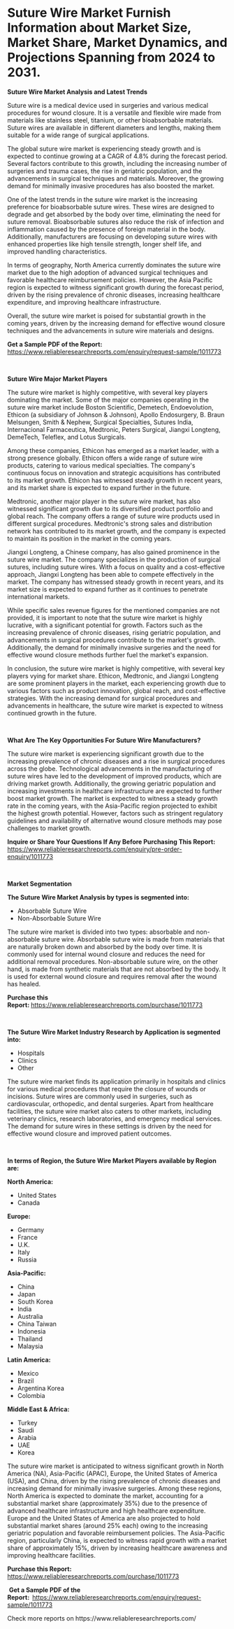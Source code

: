 <p><h1>Suture Wire Market Furnish Information about Market Size, Market Share, Market Dynamics, and Projections Spanning from 2024 to 2031.</h1></p><p><strong>Suture Wire Market Analysis and Latest Trends</strong></p>
<p><p>Suture wire is a medical device used in surgeries and various medical procedures for wound closure. It is a versatile and flexible wire made from materials like stainless steel, titanium, or other bioabsorbable materials. Suture wires are available in different diameters and lengths, making them suitable for a wide range of surgical applications.</p><p>The global suture wire market is experiencing steady growth and is expected to continue growing at a CAGR of 4.8% during the forecast period. Several factors contribute to this growth, including the increasing number of surgeries and trauma cases, the rise in geriatric population, and the advancements in surgical techniques and materials. Moreover, the growing demand for minimally invasive procedures has also boosted the market.</p><p>One of the latest trends in the suture wire market is the increasing preference for bioabsorbable suture wires. These wires are designed to degrade and get absorbed by the body over time, eliminating the need for suture removal. Bioabsorbable sutures also reduce the risk of infection and inflammation caused by the presence of foreign material in the body. Additionally, manufacturers are focusing on developing suture wires with enhanced properties like high tensile strength, longer shelf life, and improved handling characteristics.</p><p>In terms of geography, North America currently dominates the suture wire market due to the high adoption of advanced surgical techniques and favorable healthcare reimbursement policies. However, the Asia Pacific region is expected to witness significant growth during the forecast period, driven by the rising prevalence of chronic diseases, increasing healthcare expenditure, and improving healthcare infrastructure.</p><p>Overall, the suture wire market is poised for substantial growth in the coming years, driven by the increasing demand for effective wound closure techniques and the advancements in suture wire materials and designs.</p></p>
<p><strong>Get a Sample PDF of the Report:&nbsp;</strong> <a href="https://www.reliableresearchreports.com/enquiry/request-sample/1011773">https://www.reliableresearchreports.com/enquiry/request-sample/1011773</a></p>
<p>&nbsp;</p>
<p><strong>Suture Wire Major Market Players</strong></p>
<p><p>The suture wire market is highly competitive, with several key players dominating the market. Some of the major companies operating in the suture wire market include Boston Scientific, Demetech, Endoevolution, Ethicon (a subsidiary of Johnson & Johnson), Apollo Endosurgery, B. Braun Melsungen, Smith & Nephew, Surgical Specialties, Sutures India, Internacional Farmaceutica, Medtronic, Peters Surgical, Jiangxi Longteng, DemeTech, Teleflex, and Lotus Surgicals.</p><p>Among these companies, Ethicon has emerged as a market leader, with a strong presence globally. Ethicon offers a wide range of suture wire products, catering to various medical specialties. The company's continuous focus on innovation and strategic acquisitions has contributed to its market growth. Ethicon has witnessed steady growth in recent years, and its market share is expected to expand further in the future.</p><p>Medtronic, another major player in the suture wire market, has also witnessed significant growth due to its diversified product portfolio and global reach. The company offers a range of suture wire products used in different surgical procedures. Medtronic's strong sales and distribution network has contributed to its market growth, and the company is expected to maintain its position in the market in the coming years.</p><p>Jiangxi Longteng, a Chinese company, has also gained prominence in the suture wire market. The company specializes in the production of surgical sutures, including suture wires. With a focus on quality and a cost-effective approach, Jiangxi Longteng has been able to compete effectively in the market. The company has witnessed steady growth in recent years, and its market size is expected to expand further as it continues to penetrate international markets.</p><p>While specific sales revenue figures for the mentioned companies are not provided, it is important to note that the suture wire market is highly lucrative, with a significant potential for growth. Factors such as the increasing prevalence of chronic diseases, rising geriatric population, and advancements in surgical procedures contribute to the market's growth. Additionally, the demand for minimally invasive surgeries and the need for effective wound closure methods further fuel the market's expansion.</p><p>In conclusion, the suture wire market is highly competitive, with several key players vying for market share. Ethicon, Medtronic, and Jiangxi Longteng are some prominent players in the market, each experiencing growth due to various factors such as product innovation, global reach, and cost-effective strategies. With the increasing demand for surgical procedures and advancements in healthcare, the suture wire market is expected to witness continued growth in the future.</p></p>
<p>&nbsp;</p>
<p><strong>What Are The Key Opportunities For Suture Wire Manufacturers?</strong></p>
<p><p>The suture wire market is experiencing significant growth due to the increasing prevalence of chronic diseases and a rise in surgical procedures across the globe. Technological advancements in the manufacturing of suture wires have led to the development of improved products, which are driving market growth. Additionally, the growing geriatric population and increasing investments in healthcare infrastructure are expected to further boost market growth. The market is expected to witness a steady growth rate in the coming years, with the Asia-Pacific region projected to exhibit the highest growth potential. However, factors such as stringent regulatory guidelines and availability of alternative wound closure methods may pose challenges to market growth.</p></p>
<p><strong>Inquire or Share Your Questions If Any Before Purchasing This Report:</strong> <a href="https://www.reliableresearchreports.com/enquiry/pre-order-enquiry/1011773">https://www.reliableresearchreports.com/enquiry/pre-order-enquiry/1011773</a></p>
<p>&nbsp;</p>
<p><strong>Market Segmentation</strong></p>
<p><strong>The Suture Wire Market Analysis by types is segmented into:</strong></p>
<p><ul><li>Absorbable Suture Wire</li><li>Non-Absorbable Suture Wire</li></ul></p>
<p><p>The suture wire market is divided into two types: absorbable and non-absorbable suture wire. Absorbable suture wire is made from materials that are naturally broken down and absorbed by the body over time. It is commonly used for internal wound closure and reduces the need for additional removal procedures. Non-absorbable suture wire, on the other hand, is made from synthetic materials that are not absorbed by the body. It is used for external wound closure and requires removal after the wound has healed.</p></p>
<p><strong>Purchase this Report:&nbsp;</strong><a href="https://www.reliableresearchreports.com/purchase/1011773">https://www.reliableresearchreports.com/purchase/1011773</a></p>
<p>&nbsp;</p>
<p><strong>The Suture Wire Market Industry Research by Application is segmented into:</strong></p>
<p><ul><li>Hospitals</li><li>Clinics</li><li>Other</li></ul></p>
<p><p>The suture wire market finds its application primarily in hospitals and clinics for various medical procedures that require the closure of wounds or incisions. Suture wires are commonly used in surgeries, such as cardiovascular, orthopedic, and dental surgeries. Apart from healthcare facilities, the suture wire market also caters to other markets, including veterinary clinics, research laboratories, and emergency medical services. The demand for suture wires in these settings is driven by the need for effective wound closure and improved patient outcomes.</p></p>
<p>&nbsp;</p>
<p><strong>In terms of Region, the Suture Wire Market Players available by Region are:</strong></p>
<p>
    <p> <strong> North America: </strong>
        <ul>
            <li>United States</li>
            <li>Canada</li>
        </ul>
        </p> 
    <p> <strong> Europe: </strong>
        <ul>
            <li>Germany</li>
            <li>France</li>
            <li>U.K.</li>
            <li>Italy</li>
            <li>Russia</li>
        </ul>
        </p> 
    <p> <strong> Asia-Pacific: </strong>
        <ul>
            <li>China</li>
            <li>Japan</li>
            <li>South Korea</li>
            <li>India</li>
            <li>Australia</li>
            <li>China Taiwan</li>
            <li>Indonesia</li>
            <li>Thailand</li>
            <li>Malaysia</li>
        </ul>
        </p> 
    <p> <strong> Latin America: </strong>
        <ul>
            <li>Mexico</li>
            <li>Brazil</li>
            <li>Argentina Korea</li>
            <li>Colombia</li>
        </ul>
        </p> 
    <p> <strong> Middle East & Africa: </strong>
        <ul>
            <li>Turkey</li>
            <li>Saudi</li>
            <li>Arabia</li>
            <li>UAE</li>
            <li>Korea</li>
        </ul>
    </p>
    </p>
<p><p>The suture wire market is anticipated to witness significant growth in North America (NA), Asia-Pacific (APAC), Europe, the United States of America (USA), and China, driven by the rising prevalence of chronic diseases and increasing demand for minimally invasive surgeries. Among these regions, North America is expected to dominate the market, accounting for a substantial market share (approximately 35%) due to the presence of advanced healthcare infrastructure and high healthcare expenditure. Europe and the United States of America are also projected to hold substantial market shares (around 25% each) owing to the increasing geriatric population and favorable reimbursement policies. The Asia-Pacific region, particularly China, is expected to witness rapid growth with a market share of approximately 15%, driven by increasing healthcare awareness and improving healthcare facilities.</p></p>
<p><strong>Purchase this Report: </strong><a href="https://www.reliableresearchreports.com/purchase/1011773">https://www.reliableresearchreports.com/purchase/1011773</a></p>
<p>&nbsp;<strong>Get a Sample PDF of the Report:&nbsp;&nbsp;</strong><a href="https://www.reliableresearchreports.com/enquiry/request-sample/1011773">https://www.reliableresearchreports.com/enquiry/request-sample/1011773</a></p>
<p><strong></strong></p>
<p>Check more reports on https://www.reliableresearchreports.com/</p>